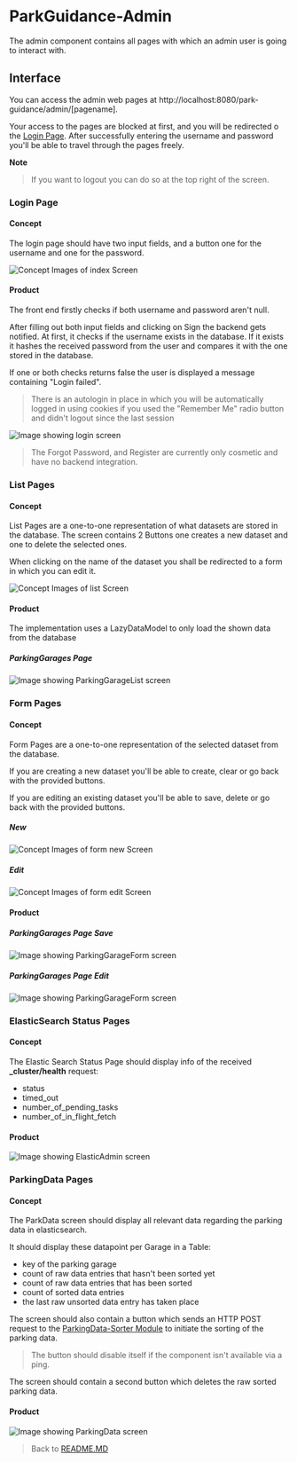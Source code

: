 # ParkGuidance-Admin

The admin component contains all pages with which an admin user is going to interact with.

## Interface

You can access the admin web pages at http://localhost:8080/park-guidance/admin/[pagename].

Your access to the pages are blocked at first, and you will be redirected o the [Login Page](#Login-Page).
After successfully entering the username and password you'll be able to travel through the pages freely.

**Note**
> If you want to logout you can do so at the top right of the screen.

### Login Page

#### Concept

The login page should have two input fields, and a button one for the username and one for the password.

![Concept Images of index Screen](images/c-Admin-Login.png)

#### Product

The front end firstly checks if both username and password aren't null.


After filling out both input fields and clicking on Sign the backend gets notified. 
At first, it checks if the username exists in the database. 
If it exists it hashes the received password from the user and compares it with the one stored in the database. 

If one or both checks returns false the user is displayed a message containing "Login failed".

> There is an autologin in place in which you will be automatically logged in using cookies if you used the "Remember Me" radio button and didn't logout since the last session


![Image showing login screen](images/f-Admin-Login.png)

> The Forgot Password, and Register are currently only cosmetic and have no backend integration. 

### List Pages

#### Concept

List Pages are a one-to-one representation of what datasets are stored in the database. 
The screen contains 2 Buttons one creates a new dataset and one to delete the selected ones.

When clicking on the name of the dataset you shall be redirected to a form in which you can edit it.

![Concept Images of list Screen](images/c-Admin-List.png)

#### Product

The implementation uses a LazyDataModel to only load the shown data from the database

##### ParkingGarages Page

![Image showing ParkingGarageList screen](images/f-Admin-ParkingGarageList.png)

### Form Pages

#### Concept

Form Pages are a one-to-one representation of the selected dataset from the database.


If you are creating a new dataset you'll be able to create, clear or go back with the provided buttons. 


If you are editing an existing dataset you'll be able to save, delete or go back with the provided buttons. 

##### New

![Concept Images of form new Screen](images/c-Admin-FormNew.png)

##### Edit

![Concept Images of form edit Screen](images/c-Admin-FormEdit.png)

#### Product

##### ParkingGarages Page Save

![Image showing ParkingGarageForm screen](images/f-Admin-ParkingGarageForm-Save.png)

##### ParkingGarages Page Edit

![Image showing ParkingGarageForm screen](images/f-Admin-ParkingGarageForm-Edit.png)

### ElasticSearch Status Pages

#### Concept

The Elastic Search Status Page should display info of the received **_cluster/health** request:

 - status
 - timed_out
 - number_of_pending_tasks
 - number_of_in_flight_fetch
 
#### Product

![Image showing ElasticAdmin screen](images/f-Admin-ElasticAdmin.png)

### ParkingData Pages

#### Concept

The ParkData screen should display all relevant data regarding the parking data in elasticsearch.

It should display these datapoint per Garage in a Table:

- key of the parking garage
- count of raw data entries that hasn't been sorted yet
- count of raw data entries that has been sorted
- count of sorted data entries
- the last raw unsorted data entry has taken place 

The screen should also contain a button which sends an HTTP POST request to the [ParkingData-Sorter Module](parkingdata-sorter.md)
to initiate the sorting of the parking data.

> The button should disable itself if the component isn't available via a ping.

The screen should contain a second button which deletes the raw sorted parking data.

#### Product

![Image showing ParkingData screen](images/f-Admin-ParkingData.png)
 

>Back to  [README.MD](../README.md)

